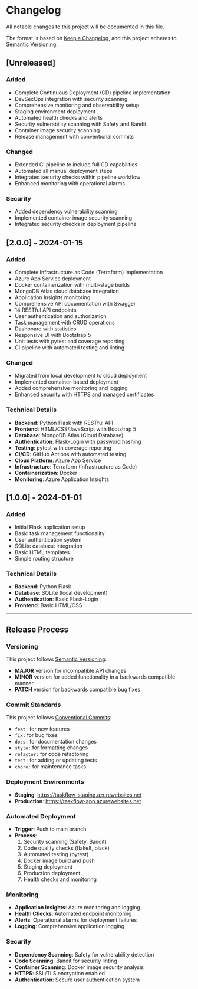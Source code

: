 # Changelog

All notable changes to this project will be documented in this file.

The format is based on [Keep a Changelog](https://keepachangelog.com/en/1.0.0/),
and this project adheres to [Semantic Versioning](https://semver.org/spec/v2.0.0.html).

## [Unreleased]

### Added
- Complete Continuous Deployment (CD) pipeline implementation
- DevSecOps integration with security scanning
- Comprehensive monitoring and observability setup
- Staging environment deployment
- Automated health checks and alerts
- Security vulnerability scanning with Safety and Bandit
- Container image security scanning
- Release management with conventional commits

### Changed
- Extended CI pipeline to include full CD capabilities
- Automated all manual deployment steps
- Integrated security checks within pipeline workflow
- Enhanced monitoring with operational alarms

### Security
- Added dependency vulnerability scanning
- Implemented container image security scanning
- Integrated security checks in deployment pipeline

## [2.0.0] - 2024-01-15

### Added
- Complete Infrastructure as Code (Terraform) implementation
- Azure App Service deployment
- Docker containerization with multi-stage builds
- MongoDB Atlas cloud database integration
- Application Insights monitoring
- Comprehensive API documentation with Swagger
- 14 RESTful API endpoints
- User authentication and authorization
- Task management with CRUD operations
- Dashboard with statistics
- Responsive UI with Bootstrap 5
- Unit tests with pytest and coverage reporting
- CI pipeline with automated testing and linting

### Changed
- Migrated from local development to cloud deployment
- Implemented container-based deployment
- Added comprehensive monitoring and logging
- Enhanced security with HTTPS and managed certificates

### Technical Details
- **Backend**: Python Flask with RESTful API
- **Frontend**: HTML/CSS/JavaScript with Bootstrap 5
- **Database**: MongoDB Atlas (Cloud Database)
- **Authentication**: Flask-Login with password hashing
- **Testing**: pytest with coverage reporting
- **CI/CD**: GitHub Actions with automated testing
- **Cloud Platform**: Azure App Service
- **Infrastructure**: Terraform (Infrastructure as Code)
- **Containerization**: Docker
- **Monitoring**: Azure Application Insights

## [1.0.0] - 2024-01-01

### Added
- Initial Flask application setup
- Basic task management functionality
- User authentication system
- SQLite database integration
- Basic HTML templates
- Simple routing structure

### Technical Details
- **Backend**: Python Flask
- **Database**: SQLite (local development)
- **Authentication**: Basic Flask-Login
- **Frontend**: Basic HTML/CSS

---

## Release Process

### Versioning
This project follows [Semantic Versioning](https://semver.org/):
- **MAJOR** version for incompatible API changes
- **MINOR** version for added functionality in a backwards compatible manner
- **PATCH** version for backwards compatible bug fixes

### Commit Standards
This project follows [Conventional Commits](https://www.conventionalcommits.org/):
- `feat:` for new features
- `fix:` for bug fixes
- `docs:` for documentation changes
- `style:` for formatting changes
- `refactor:` for code refactoring
- `test:` for adding or updating tests
- `chore:` for maintenance tasks

### Deployment Environments
- **Staging**: https://taskflow-staging.azurewebsites.net
- **Production**: https://taskflow-app.azurewebsites.net

### Automated Deployment
- **Trigger**: Push to main branch
- **Process**: 
  1. Security scanning (Safety, Bandit)
  2. Code quality checks (flake8, black)
  3. Automated testing (pytest)
  4. Docker image build and push
  5. Staging deployment
  6. Production deployment
  7. Health checks and monitoring

### Monitoring
- **Application Insights**: Azure monitoring and logging
- **Health Checks**: Automated endpoint monitoring
- **Alerts**: Operational alarms for deployment failures
- **Logging**: Comprehensive application logging

### Security
- **Dependency Scanning**: Safety for vulnerability detection
- **Code Scanning**: Bandit for security linting
- **Container Scanning**: Docker image security analysis
- **HTTPS**: SSL/TLS encryption enabled
- **Authentication**: Secure user authentication system 